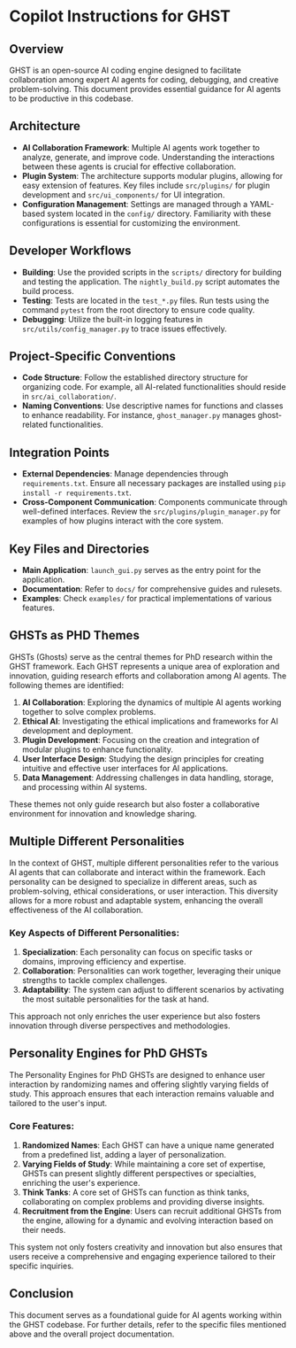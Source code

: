 # Copilot Instructions for GHST

## Overview
GHST is an open-source AI coding engine designed to facilitate collaboration among expert AI agents for coding, debugging, and creative problem-solving. This document provides essential guidance for AI agents to be productive in this codebase.

## Architecture
- **AI Collaboration Framework**: Multiple AI agents work together to analyze, generate, and improve code. Understanding the interactions between these agents is crucial for effective collaboration.
- **Plugin System**: The architecture supports modular plugins, allowing for easy extension of features. Key files include `src/plugins/` for plugin development and `src/ui_components/` for UI integration.
- **Configuration Management**: Settings are managed through a YAML-based system located in the `config/` directory. Familiarity with these configurations is essential for customizing the environment.

## Developer Workflows
- **Building**: Use the provided scripts in the `scripts/` directory for building and testing the application. The `nightly_build.py` script automates the build process.
- **Testing**: Tests are located in the `test_*.py` files. Run tests using the command `pytest` from the root directory to ensure code quality.
- **Debugging**: Utilize the built-in logging features in `src/utils/config_manager.py` to trace issues effectively.

## Project-Specific Conventions
- **Code Structure**: Follow the established directory structure for organizing code. For example, all AI-related functionalities should reside in `src/ai_collaboration/`.
- **Naming Conventions**: Use descriptive names for functions and classes to enhance readability. For instance, `ghost_manager.py` manages ghost-related functionalities.

## Integration Points
- **External Dependencies**: Manage dependencies through `requirements.txt`. Ensure all necessary packages are installed using `pip install -r requirements.txt`.
- **Cross-Component Communication**: Components communicate through well-defined interfaces. Review the `src/plugins/plugin_manager.py` for examples of how plugins interact with the core system.

## Key Files and Directories
- **Main Application**: `launch_gui.py` serves as the entry point for the application.
- **Documentation**: Refer to `docs/` for comprehensive guides and rulesets.
- **Examples**: Check `examples/` for practical implementations of various features.

## GHSTs as PHD Themes

GHSTs (Ghosts) serve as the central themes for PhD research within the GHST framework. Each GHST represents a unique area of exploration and innovation, guiding research efforts and collaboration among AI agents. The following themes are identified:

1. **AI Collaboration**: Exploring the dynamics of multiple AI agents working together to solve complex problems.
2. **Ethical AI**: Investigating the ethical implications and frameworks for AI development and deployment.
3. **Plugin Development**: Focusing on the creation and integration of modular plugins to enhance functionality.
4. **User Interface Design**: Studying the design principles for creating intuitive and effective user interfaces for AI applications.
5. **Data Management**: Addressing challenges in data handling, storage, and processing within AI systems.

These themes not only guide research but also foster a collaborative environment for innovation and knowledge sharing.

## Multiple Different Personalities

In the context of GHST, multiple different personalities refer to the various AI agents that can collaborate and interact within the framework. Each personality can be designed to specialize in different areas, such as problem-solving, ethical considerations, or user interaction. This diversity allows for a more robust and adaptable system, enhancing the overall effectiveness of the AI collaboration.

### Key Aspects of Different Personalities:
1. **Specialization**: Each personality can focus on specific tasks or domains, improving efficiency and expertise.
2. **Collaboration**: Personalities can work together, leveraging their unique strengths to tackle complex challenges.
3. **Adaptability**: The system can adjust to different scenarios by activating the most suitable personalities for the task at hand.

This approach not only enriches the user experience but also fosters innovation through diverse perspectives and methodologies.

## Personality Engines for PhD GHSTs

The Personality Engines for PhD GHSTs are designed to enhance user interaction by randomizing names and offering slightly varying fields of study. This approach ensures that each interaction remains valuable and tailored to the user's input. 

### Core Features:
1. **Randomized Names**: Each GHST can have a unique name generated from a predefined list, adding a layer of personalization.
2. **Varying Fields of Study**: While maintaining a core set of expertise, GHSTs can present slightly different perspectives or specialties, enriching the user's experience.
3. **Think Tanks**: A core set of GHSTs can function as think tanks, collaborating on complex problems and providing diverse insights.
4. **Recruitment from the Engine**: Users can recruit additional GHSTs from the engine, allowing for a dynamic and evolving interaction based on their needs.

This system not only fosters creativity and innovation but also ensures that users receive a comprehensive and engaging experience tailored to their specific inquiries.

## Conclusion
This document serves as a foundational guide for AI agents working within the GHST codebase. For further details, refer to the specific files mentioned above and the overall project documentation.
